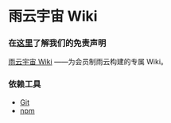 # 雨云宇宙 Wiki

### 在[这里](https://github.com/rainyun-space/rainyun-wiki/notrainyunofficial.md)了解我们的免责声明

[雨云宇宙 Wiki](https://wiki.rainyun.space/) ——为会员制雨云构建的专属 Wiki。

### 依赖工具

- [Git](https://git-scm.com/downloads)
- [npm](https://nodejs.org/)

